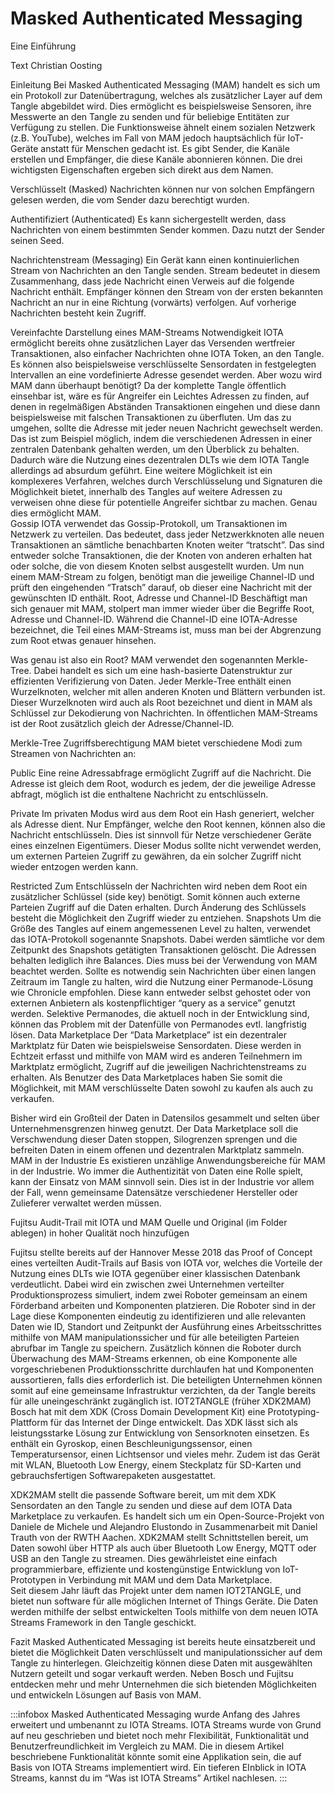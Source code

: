 # Masked Authenticated Messaging

<div class="head_text">
Eine Einführung
</div>

Text Christian Oosting

Einleitung
Bei Masked Authenticated Messaging (MAM) handelt es sich um ein Protokoll zur Datenübertragung, welches  als zusätzlicher Layer auf dem Tangle abgebildet wird. Dies ermöglicht es beispielsweise Sensoren, ihre Messwerte an den Tangle zu senden und für beliebige Entitäten zur Verfügung zu stellen. Die Funktionsweise ähnelt einem sozialen Netzwerk (z.B. YouTube), welches im Fall von MAM jedoch hauptsächlich für IoT-Geräte anstatt für Menschen gedacht ist. Es gibt Sender, die Kanäle erstellen und Empfänger, die diese Kanäle abonnieren können. Die drei wichtigsten Eigenschaften ergeben sich direkt aus dem Namen.

Verschlüsselt (Masked)
Nachrichten können nur von solchen Empfängern gelesen werden, die vom Sender dazu berechtigt wurden.

Authentifiziert (Authenticated)
Es kann sichergestellt werden, dass Nachrichten von einem bestimmten Sender kommen. Dazu nutzt der Sender seinen Seed.

Nachrichtenstream (Messaging)
Ein Gerät kann einen kontinuierlichen Stream von Nachrichten an den Tangle senden. Stream bedeutet in diesem Zusammenhang, dass jede Nachricht einen Verweis auf die folgende Nachricht enthält. Empfänger können den Stream von der ersten bekannten Nachricht an nur in eine Richtung (vorwärts) verfolgen. Auf vorherige Nachrichten besteht kein Zugriff.


Vereinfachte Darstellung eines MAM-Streams
Notwendigkeit
IOTA ermöglicht bereits ohne zusätzlichen Layer das Versenden wertfreier Transaktionen, also einfacher Nachrichten ohne IOTA Token, an den Tangle. Es können also beispielsweise verschlüsselte Sensordaten in festgelegten Intervallen an eine vordefinierte Adresse gesendet werden. Aber wozu wird MAM dann überhaupt benötigt? Da der komplette Tangle öffentlich einsehbar ist, wäre es für Angreifer ein Leichtes Adressen zu finden, auf denen in regelmäßigen Abständen Transaktionen eingehen und diese dann beispielsweise mit falschen Transaktionen zu überfluten. Um das zu umgehen, sollte die Adresse mit jeder neuen Nachricht gewechselt werden. Das ist zum Beispiel möglich, indem die verschiedenen Adressen in einer zentralen Datenbank gehalten werden, um den Überblick zu behalten. Dadurch wäre die Nutzung eines dezentralen DLTs wie dem IOTA Tangle allerdings ad absurdum geführt. Eine weitere Möglichkeit ist ein komplexeres Verfahren, welches durch Verschlüsselung und Signaturen die Möglichkeit bietet, innerhalb des Tangles auf weitere Adressen zu verweisen ohne diese für potentielle Angreifer sichtbar zu machen. Genau dies ermöglicht MAM.   
Gossip
IOTA verwendet das Gossip-Protokoll, um Transaktionen im Netzwerk zu verteilen. Das bedeutet, dass jeder Netzwerkknoten alle neuen Transaktionen an sämtliche benachbarten Knoten weiter “tratscht”. Das sind entweder solche Transaktionen, die der Knoten von anderen erhalten hat oder solche, die von diesem Knoten selbst ausgestellt wurden. Um nun einem MAM-Stream zu folgen,  benötigt man die jeweilige Channel-ID und prüft den eingehenden “Tratsch” darauf, ob dieser eine Nachricht mit der gewünschten ID enthält.
Root, Adresse und Channel-ID
Beschäftigt man sich genauer mit MAM, stolpert man immer wieder über die Begriffe Root, Adresse und Channel-ID. Während die Channel-ID eine IOTA-Adresse bezeichnet, die Teil eines MAM-Streams ist, muss man bei der Abgrenzung zum Root etwas genauer hinsehen. 

Was genau ist also ein Root? MAM verwendet den sogenannten Merkle-Tree. Dabei handelt es sich um eine hash-basierte Datenstruktur zur effizienten Verifizierung von Daten. Jeder Merkle-Tree enthält einen Wurzelknoten, welcher mit allen anderen Knoten und Blättern verbunden ist. Dieser Wurzelknoten wird auch als Root bezeichnet und dient in MAM als Schlüssel zur Dekodierung von Nachrichten. In öffentlichen MAM-Streams ist der Root zusätzlich gleich der Adresse/Channel-ID.


Merkle-Tree
Zugriffsberechtigung
MAM bietet verschiedene Modi zum Streamen von Nachrichten an:

Public
Eine reine Adressabfrage ermöglicht Zugriff auf die Nachricht. Die Adresse ist gleich dem Root, wodurch es jedem, der die jeweilige Adresse abfragt, möglich ist die enthaltene Nachricht zu entschlüsseln.

Private
Im privaten Modus wird aus dem Root ein Hash generiert, welcher als Adresse dient. Nur Empfänger, welche den Root kennen, können also die Nachricht entschlüsseln. Dies ist sinnvoll für Netze verschiedener Geräte eines einzelnen Eigentümers. Dieser Modus sollte nicht verwendet werden, um externen Parteien Zugriff zu gewähren, da ein solcher Zugriff nicht wieder entzogen werden kann. 

Restricted
Zum Entschlüsseln der Nachrichten wird neben dem Root ein zusätzlicher Schlüssel (side key) benötigt. Somit können auch externe Parteien Zugriff auf die Daten erhalten. Durch Änderung des Schlüssels besteht die Möglichkeit den Zugriff wieder zu entziehen.
Snapshots
Um die Größe des  Tangles auf einem angemessenen Level zu halten, verwendet das IOTA-Protokoll sogenannte Snapshots. Dabei werden sämtliche vor dem Zeitpunkt des Snapshots getätigten Transaktionen gelöscht. Die Adressen behalten lediglich ihre Balances. Dies muss bei der Verwendung von MAM beachtet werden. Sollte es notwendig sein Nachrichten über einen langen Zeitraum im Tangle zu halten, wird die Nutzung einer Permanode-Lösung wie Chronicle empfohlen. Diese kann entweder selbst gehostet oder von externen Anbietern als kostenpflichtiger “query as a service” genutzt  werden. Selektive Permanodes, die aktuell noch in der Entwicklung sind, können das Problem mit der Datenfülle von Permanodes evtl. langfristig lösen.
Data Marketplace
Der “Data Marketplace” ist ein dezentraler Marktplatz für Daten wie beispielsweise Sensordaten. Diese werden in Echtzeit erfasst und mithilfe von MAM wird es anderen Teilnehmern im Marktplatz ermöglicht, Zugriff auf die jeweiligen Nachrichtenstreams zu erhalten. Als Benutzer des Data Marketplaces haben Sie somit die Möglichkeit, mit MAM verschlüsselte Daten sowohl zu kaufen als auch zu verkaufen.

Bisher wird ein Großteil der Daten in Datensilos gesammelt und selten über Unternehmensgrenzen hinweg genutzt. Der Data Marketplace soll die Verschwendung dieser Daten stoppen, Silogrenzen sprengen und die befreiten Daten in einem offenen und dezentralen Marktplatz sammeln.
MAM in der Industrie
Es existieren unzählige Anwendungsbereiche für MAM in der Industrie. Wo immer die Authentizität von Daten eine Rolle spielt, kann der Einsatz von MAM sinnvoll sein. Dies ist in der Industrie vor allem der Fall, wenn gemeinsame Datensätze verschiedener Hersteller oder Zulieferer verwaltet werden müssen. 


Fujitsu Audit-Trail mit IOTA und MAM
Quelle und Original (im Folder ablegen) in hoher Qualität noch hinzufügen

Fujitsu stellte bereits auf der Hannover Messe 2018 das Proof of Concept eines verteilten Audit-Trails auf Basis von IOTA vor, welches die Vorteile der Nutzung eines DLTs wie IOTA gegenüber einer klassischen Datenbank verdeutlicht. Dabei wird ein zwischen zwei Unternehmen verteilter Produktionsprozess simuliert, indem zwei Roboter gemeinsam an einem Förderband arbeiten und Komponenten platzieren. Die Roboter sind in der Lage diese Komponenten eindeutig zu identifizieren und alle relevanten Daten wie ID, Standort und Zeitpunkt der Ausführung eines Arbeitsschrittes mithilfe von MAM manipulationssicher und für alle beteiligten Parteien abrufbar im Tangle zu speichern. Zusätzlich können die Roboter durch Überwachung des MAM-Streams erkennen, ob eine Komponente alle vorgeschriebenen Produktionsschritte durchlaufen hat und Komponenten aussortieren, falls dies erforderlich ist. Die beteiligten Unternehmen können somit auf eine gemeinsame Infrastruktur verzichten, da der Tangle bereits für alle uneingeschränkt zugänglich ist.
IOT2TANGLE (früher XDK2MAM) 
Bosch hat mit dem XDK (Cross Domain Development Kit) eine Prototyping-Plattform für das Internet der Dinge entwickelt. Das XDK lässt sich als leistungsstarke Lösung zur Entwicklung von Sensorknoten einsetzen. Es enthält ein Gyroskop, einen Beschleunigungssensor, einen Temperatursensor, einen Lichtsensor und vieles mehr. Zudem ist das Gerät mit WLAN, Bluetooth Low Energy, einem Steckplatz für SD-Karten und  gebrauchsfertigen Softwarepaketen ausgestattet.

XDK2MAM stellt die passende Software bereit, um mit dem XDK Sensordaten an den Tangle zu senden und diese auf dem IOTA Data Marketplace zu verkaufen. Es handelt sich um ein Open-Source-Projekt von Daniele de Michele und Alejandro Elustondo in Zusammenarbeit mit Daniel Trauth von der RWTH Aachen. XDK2MAM stellt Schnittstellen bereit, um Daten sowohl über HTTP als auch über Bluetooth Low Energy, MQTT oder USB an den Tangle zu streamen.  Dies gewährleistet eine einfach programmierbare, effiziente und kostengünstige Entwicklung von IoT-Prototypen in Verbindung mit MAM und dem Data Marketplace.   
Seit diesem Jahr läuft das Projekt unter dem namen IOT2TANGLE, und bietet nun software für alle möglichen Internet of Things Geräte. Die Daten werden mithilfe der selbst entwickelten Tools mithilfe von dem neuen IOTA Streams Framework in den Tangle geschickt. 

Fazit
Masked Authenticated Messaging ist bereits heute einsatzbereit und bietet die Möglichkeit Daten verschlüsselt und manipulationssicher auf dem Tangle zu hinterlegen. Gleichzeitig können diese Daten mit ausgewählten Nutzern geteilt und sogar verkauft werden. Neben Bosch und Fujitsu entdecken mehr und mehr Unternehmen die sich bietenden Möglichkeiten und entwickeln Lösungen auf Basis von MAM. 

:::infobox
Masked Authenticated Messaging wurde Anfang des Jahres erweitert und umbenannt zu IOTA Streams. IOTA Streams wurde von Grund auf neu geschrieben und bietet noch mehr Flexibilität, Funktionalität und Benutzerfreundlichkeit im Vergleich zu MAM. Die in diesem Artikel beschriebene Funktionalität könnte somit eine Applikation sein, die auf Basis von IOTA Streams implementiert wird. Ein tieferen EInblick in IOTA Streams, kannst du im  “Was ist IOTA Streams” Artikel nachlesen. 
:::
